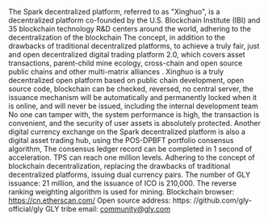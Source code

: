 The Spark decentralized platform, referred to as "Xinghuo", is a decentralized platform co-founded by the U.S. Blockchain Institute (IBI) and 35 blockchain technology R&D centers around the world, adhering to the decentralization of the blockchain The concept, in addition to the drawbacks of traditional decentralized platforms, to achieve a truly fair, just and open decentralized digital trading platform 2.0, which covers asset transactions, parent-child mine ecology, cross-chain and open source public chains and other multi-matrix alliances .
Xinghuo is a truly decentralized open platform based on public chain development, open source code, blockchain can be checked, reversed, no central server, the issuance mechanism will be automatically and permanently locked when it is online, and will never be issued, including the internal development team No one can tamper with, the system performance is high, the transaction is convenient, and the security of user assets is absolutely protected. Another digital currency exchange on the Spark decentralized platform is also a digital asset trading hub, using the POS-DPBFT portfolio consensus algorithm, The consensus ledger record can be completed in 1 second of acceleration. TPS can reach one million levels.
Adhering to the concept of blockchain decentralization, replacing the drawbacks of traditional decentralized platforms, issuing dual currency pairs. The number of GLY issuance: 21 million, and the issuance of ICO is 210,000. The reverse ranking weighting algorithm is used for mining.
Blockchain browser: https://cn.etherscan.com/
Open source address: https: //github.com/gly-official/gly
GLY tribe email: community@gly.com
